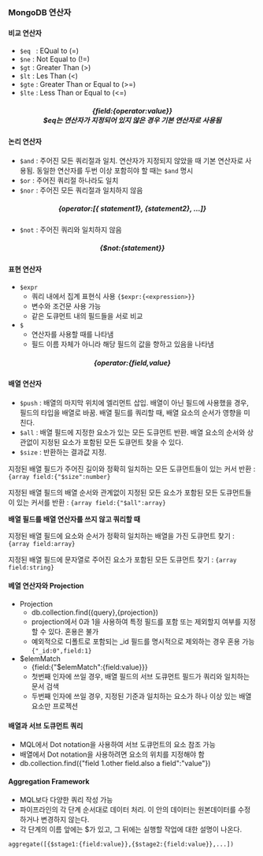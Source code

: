### MongoDB 연산자
#### 비교 연산자
* `$eq ` : EQual to (=)
* `$ne` : Not Equal to (!=)
* `$gt` : Greater Than (>)
* `$lt` : Les Than (<)
* `$gte` : Greater Than or Equal to (>=)
* `$lte` : Less Than or Equal to (<=)

##### <center>**{field:{operator:value}}**<br>$eq는 연산자가 지정되어 있지 않은 경우 기본 연산자로 사용됨</center>

#### 논리 연산자
* `$and` : 주어진 모든 쿼리절과 일치. 연산자가 지정되지 않았을 때 기본 연산자로 사용됨. 동일한 연산자를 두번 이상 포함히야 할 때는 `$and` 명시
* `$or` : 주어진 쿼리절 하나라도 일치
* `$nor` : 주어진 모든 쿼리절과 일치하지 않음
##### <center>**{operator:[{ statement1}, {statement2}, ...]}**</center>
* `$not` : 주어진 쿼리와 일치하지 않음
##### <center>**{$not:{statement}}**</center>

#### 표현 연산자
* `$expr` 
  * 쿼리 내에서 집계 표현식 사용 `{$expr:{<expression>}}`
  * 변수와 조건문 사용 가능
  * 같은 도큐먼트 내의 필드들을 서로 비교
* `$`
  * 연산자를 사용할 때를 나타냄
  * 필드 이름 자체가 아니라 해당 필드의 값을 향하고 있음을 나타냄
##### <center>**{operator:{field,value}**</center>

#### 배열 연산자
* `$push` : 배열의 마지막 위치에 엘리먼트 삽입. 배열이 아닌 필드에 사용했을 경우, 필드의 타입을 배열로 바꿈. 배열 필드를 쿼리할 때, 배열 요소의 순서가 영향을 미친다.
* `$all` : 배열 필드에 지정한 요소가 있는 모든 도큐먼트 반환. 배열 요소의 순서와 상관없이 지정된 요소가 포함된 모든 도큐먼트 찾을 수 있다.
* `$size` : 반환하는 결과값 지정.

지정된 배열 필드가 주어진 길이와 정확히 일치하는 모든 도큐먼트들이 있는 커서 반환 : `{array field:{"$size":number}`

지정된 배열 필드의 배열 순서와 관계없이 지정된 모든 요소가 포함된 모든 도큐먼트들이 있는 커서를 반환 : `{array field:{"$all":array}`

**배열 필드를 배열 연산자를 쓰지 않고 쿼리할 때**

지정된 배열 필드에 요소와 순서가 정확히 일치하는 배열을 가진 도큐먼트 찾기 : `{array field:array}`

지정된 배열 필드에 문자열로 주어진 요소가 포함된 모든 도큐먼트 찾기 : `{array field:string}`

#### 베열 연산자와 Projection
* Projection
  * db.collection.find({query},{projection})
  * projection에서 0과 1을 사용하여 특정 필드를 포함 또는 제외할지 여부를 지정할 수 있다. 혼용은 불가
  * 예외적으로 디폴트로 포함되는 _id 필드를 명시적으로 제외하는 경우 혼용 가능 `{"_id:0",field:1}`
* $elemMatch
  * {field:{"$elemMatch":{field:value}}}
  * 첫번째 인자에 쓰일 경우, 배열 필드의 서브 도큐먼트 필드가 쿼리와 일치하는 문서 검색
  * 두번째 인자에 쓰일 경우, 지정된 기준과 일치하는 요소가 하나 이상 있는 배열 요소만 프로젝션

#### 배열과 서브 도큐먼트 쿼리
* MQL에서 Dot notation을 사용하여 서브 도큐먼트의 요소 참조 가능
* 배열에서 Dot notation을 사용하려면 요소의 위치를 지정해야 함
* db.collection.find({"field 1.other field.also a field":"value"})

#### Aggregation Framework
* MQL보다 다양한 쿼리 작성 가능
* 파이프라인의 각 단계 순서대로 데이터 처리. 이 안의 데이터는 원본데이터를 수정하거나 변경하지 않는다.
* 각 단계의 이름 앞에는 $가 있고, 그 뒤에는 실행할 작업에 대한 설명이 나온다.

`aggregate([{$stage1:{field:value}},{$stage2:{field:value}},...])`

